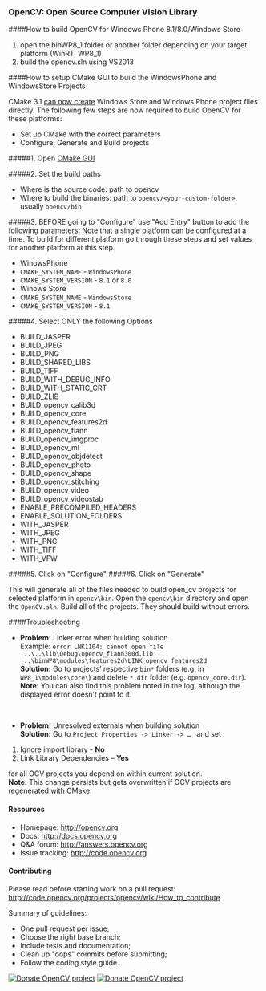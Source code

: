 ### OpenCV: Open Source Computer Vision Library

####How to build OpenCV for Windows Phone 8.1/8.0/Windows Store
1. open the binWP8_1 folder or another folder depending on your target platform (WinRT, WP8_1)
2. build the opencv.sln using VS2013

####How to setup CMake GUI to build the WindowsPhone and WindowsStore Projects

CMake 3.1 [can now create](http://blogs.msdn.com/b/uk_faculty_connection/archive/2014/07/29/cmake-for-windows-store-and-windows-phone-apps.aspx) Windows Store and Windows Phone project files directly. The following few steps are now required to build OpenCV for these platforms:

* Set up CMake with the correct parameters
* Configure, Generate and Build projects

#####1. Open [CMake GUI](http://www.cmake.org/download/)

#####2. Set the build paths
* Where is the source code: path to opencv
* Where to build the binaries: path to ```opencv/<your-custom-folder>```, usually ```opencv/bin```

#####3. BEFORE going to "Configure" use "Add Entry" button to add the following parameters:
Note that a single platform can be configured at a time. To build for different platform go through these steps and set values for another platform at this step.
- WinowsPhone
 - ```CMAKE_SYSTEM_NAME``` - ```WindowsPhone```
 - ```CMAKE_SYSTEM_VERSION``` - ```8.1``` or ```8.0```
- Winows Store
 - ```CMAKE_SYSTEM_NAME``` - ```WindowsStore```
 - ```CMAKE_SYSTEM_VERSION``` - ```8.1```

#####4. Select ONLY the following Options

* BUILD_JASPER
* BUILD_JPEG
* BUILD_PNG
* BUILD_SHARED_LIBS
* BUILD_TIFF
* BUILD_WITH_DEBUG_INFO
* BUILD_WITH_STATIC_CRT
* BUILD_ZLIB
* BUILD_opencv_calib3d
* BUILD_opencv_core
* BUILD_opencv_features2d
* BUILD_opencv_flann
* BUILD_opencv_imgproc
* BUILD_opencv_ml
* BUILD_opencv_objdetect
* BUILD_opencv_photo
* BUILD_opencv_shape
* BUILD_opencv_stitching
* BUILD_opencv_video
* BUILD_opencv_videostab
* ENABLE_PRECOMPILED_HEADERS
* ENABLE_SOLUTION_FOLDERS
* WITH_JASPER
* WITH_JPEG
* WITH_PNG
* WITH_TIFF
* WITH_VFW

#####5. Click on "Configure"
#####6. Click on "Generate"

This will generate all of the files needed to build open_cv projects for selected platform in ```opencv\bin```. Open the ```opencv\bin``` directory and open the ```OpenCV.sln```. Build all of the projects. They should build without errors.

####Troubleshooting

 - **Problem:** Linker error when building solution<br>
Example: ```error LNK1104: cannot open file '..\..\lib\Debug\opencv_flann300d.lib'	...\binWP8\modules\features2d\LINK opencv_features2d```<br>
**Solution:** 	Go to projects’ respective ```bin*``` folders (e.g. in ```WP8_1\modules\core\```) and delete ```*.dir``` folder (e.g. ```opencv_core.dir```).<br>
**Note:** You can also find this problem noted in the log, although the displayed error doesn’t point to it.

<br>

 - **Problem:** Unresolved externals when building solution<br>
**Solution:** 	Go to ```Project Properties -> Linker -> … ``` and set

  1. Ignore import library - **No**
  1. Link Library Dependencies – **Yes**

 for all OCV projects you depend on within current solution.<br> 
 **Note:** This change persists but gets overwritten if OCV projects are regenerated with CMake.

#### Resources

* Homepage: <http://opencv.org>
* Docs: <http://docs.opencv.org>
* Q&A forum: <http://answers.opencv.org>
* Issue tracking: <http://code.opencv.org>

#### Contributing

Please read before starting work on a pull request: <http://code.opencv.org/projects/opencv/wiki/How_to_contribute>

Summary of guidelines:

* One pull request per issue;
* Choose the right base branch;
* Include tests and documentation;
* Clean up "oops" commits before submitting;
* Follow the coding style guide.

[![Donate OpenCV project](http://opencv.org/wp-content/uploads/2013/07/gittip1.png)](https://www.gittip.com/OpenCV/)
[![Donate OpenCV project](http://opencv.org/wp-content/uploads/2013/07/paypal-donate-button.png)](https://www.paypal.com/cgi-bin/webscr?item_name=Donation+to+OpenCV&cmd=_donations&business=accountant%40opencv.org)
